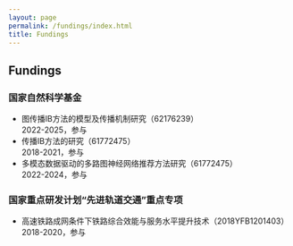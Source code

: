 ```yaml
---
layout: page
permalink: /fundings/index.html
title: Fundings
---
```


## Fundings
### 国家自然科学基金
- 图传播IB方法的模型及传播机制研究（62176239）<br>2022-2025，参与
- 传播IB方法的研究（61772475）<br>2018-2021，参与
- 多模态数据驱动的多路图神经网络推荐方法研究（61772475）<br>2022-2024，参与

### 国家重点研发计划“先进轨道交通”重点专项
- 高速铁路成网条件下铁路综合效能与服务水平提升技术（2018YFB1201403）<br>2018-2020，参与
